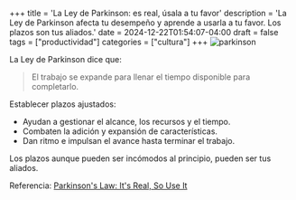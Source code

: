 +++
title = 'La Ley de Parkinson: es real, úsala a tu favor'
description = 'La Ley de Parkinson afecta tu desempeño y aprende a usarla a tu favor. Los plazos son tus aliados.'
date = 2024-12-22T01:54:07-04:00
draft = false
tags = ["productividad"]
categories = ["cultura"]
+++
![parkinson](/img/parkinson.jpg)

La Ley de Parkinson dice que:
> El trabajo se expande para llenar el tiempo disponible para completarlo.

Establecer plazos ajustados:
- Ayudan a gestionar el alcance, los recursos y el tiempo.
- Combaten la adición y expansión de características.
- Dan ritmo e impulsan el avance hasta terminar el trabajo.

Los plazos aunque pueden ser incómodos al principio, pueden ser tus aliados.

Referencia: [Parkinson's Law: It's Real, So Use It](https://theengineeringmanager.substack.com/p/parkinsons-law-its-real-so-use-it)